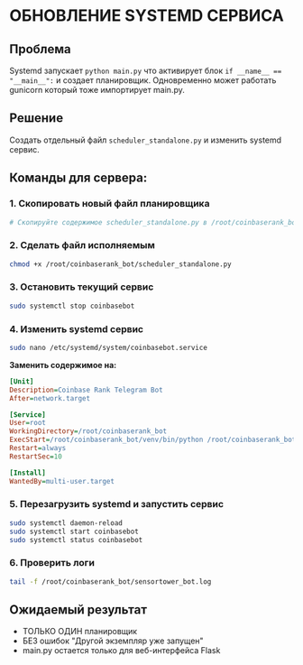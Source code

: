 # ОБНОВЛЕНИЕ SYSTEMD СЕРВИСА

## Проблема
Systemd запускает `python main.py` что активирует блок `if __name__ == "__main__":` и создает планировщик.
Одновременно может работать gunicorn который тоже импортирует main.py.

## Решение
Создать отдельный файл `scheduler_standalone.py` и изменить systemd сервис.

## Команды для сервера:

### 1. Скопировать новый файл планировщика
```bash
# Скопируйте содержимое scheduler_standalone.py в /root/coinbaserank_bot/scheduler_standalone.py
```

### 2. Сделать файл исполняемым
```bash
chmod +x /root/coinbaserank_bot/scheduler_standalone.py
```

### 3. Остановить текущий сервис
```bash
sudo systemctl stop coinbasebot
```

### 4. Изменить systemd сервис
```bash
sudo nano /etc/systemd/system/coinbasebot.service
```

**Заменить содержимое на:**
```ini
[Unit]
Description=Coinbase Rank Telegram Bot
After=network.target

[Service]
User=root
WorkingDirectory=/root/coinbaserank_bot
ExecStart=/root/coinbaserank_bot/venv/bin/python /root/coinbaserank_bot/scheduler_standalone.py
Restart=always
RestartSec=10

[Install]
WantedBy=multi-user.target
```

### 5. Перезагрузить systemd и запустить сервис
```bash
sudo systemctl daemon-reload
sudo systemctl start coinbasebot
sudo systemctl status coinbasebot
```

### 6. Проверить логи
```bash
tail -f /root/coinbaserank_bot/sensortower_bot.log
```

## Ожидаемый результат
- ТОЛЬКО ОДИН планировщик
- БЕЗ ошибок "Другой экземпляр уже запущен"
- main.py остается только для веб-интерфейса Flask